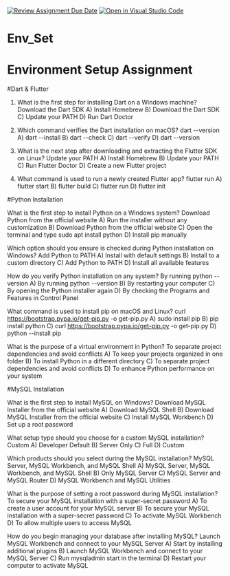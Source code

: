 [![Review Assignment Due Date](https://classroom.github.com/assets/deadline-readme-button-22041afd0340ce965d47ae6ef1cefeee28c7c493a6346c4f15d667ab976d596c.svg)](https://classroom.github.com/a/vnsr1XuU)
[![Open in Visual Studio Code](https://classroom.github.com/assets/open-in-vscode-2e0aaae1b6195c2367325f4f02e2d04e9abb55f0b24a779b69b11b9e10269abc.svg)](https://classroom.github.com/online_ide?assignment_repo_id=15629798&assignment_repo_type=AssignmentRepo)
# Env_Set

# Environment Setup Assignment

#Dart & Flutter

1. What is the first step for installing Dart on a Windows machine?
Download the Dart SDK
A) Install Homebrew
B) Download the Dart SDK
C) Update your PATH
D) Run Dart Doctor


2. Which command verifies the Dart installation on macOS?
dart --version
A) dart --install
B) dart --check
C) dart --verify
D) dart --version


3. What is the next step after downloading and extracting the Flutter SDK on Linux?
Update your PATH
A) Install Homebrew
B) Update your PATH
C) Run Flutter Doctor
D) Create a new Flutter project


4. What command is used to run a newly created Flutter app?
flutter run
A) flutter start
B) flutter build
C) flutter run
D) flutter init


#Python Installation

What is the first step to install Python on a Windows system?
Download Python from the official website
A) Run the installer without any customization
B) Download Python from the official website
C) Open the terminal and type sudo apt install python
D) Install pip manually

Which option should you ensure is checked during Python installation on Windows?
Add Python to PATH
A) Install with default settings
B) Install to a custom directory
C) Add Python to PATH
D) Install all available features

How do you verify Python installation on any system?
By running python --version
A) By running python --version
B) By restarting your computer
C) By opening the Python installer again
D) By checking the Programs and Features in Control Panel

What command is used to install pip on macOS and Linux?
curl https://bootstrap.pypa.io/get-pip.py -o get-pip.py
A) sudo install pip
B) pip install python
C) curl https://bootstrap.pypa.io/get-pip.py -o get-pip.py
D) python --install pip

What is the purpose of a virtual environment in Python?
To separate project dependencies and avoid conflicts
A) To keep your projects organized in one folder
B) To install Python in a different directory
C) To separate project dependencies and avoid conflicts
D) To enhance Python performance on your system

#MySQL Installation

What is the first step to install MySQL on Windows?
Download MySQL Installer from the official website
A) Download MySQL Shell
B) Download MySQL Installer from the official website
C) Install MySQL Workbench
D) Set up a root password

What setup type should you choose for a custom MySQL installation?
Custom
A) Developer Default
B) Server Only
C) Full
D) Custom

Which products should you select during the MySQL installation?
MySQL Server, MySQL Workbench, and MySQL Shell
A) MySQL Server, MySQL Workbench, and MySQL Shell
B) Only MySQL Server
C) MySQL Server and MySQL Router
D) MySQL Workbench and MySQL Utilities

What is the purpose of setting a root password during MySQL installation?
To secure your MySQL installation with a super-secret password
A) To create a user account for your MySQL server
B) To secure your MySQL installation with a super-secret password
C) To activate MySQL Workbench
D) To allow multiple users to access MySQL

How do you begin managing your database after installing MySQL?
Launch MySQL Workbench and connect to your MySQL Server
A) Start by installing additional plugins
B) Launch MySQL Workbench and connect to your MySQL Server
C) Run mysqladmin start in the terminal
D) Restart your computer to activate MySQL
